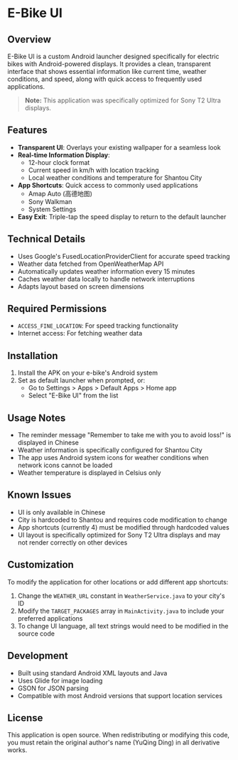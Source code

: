 # E-Bike UI

## Overview
E-Bike UI is a custom Android launcher designed specifically for electric bikes with Android-powered displays. It provides a clean, transparent interface that shows essential information like current time, weather conditions, and speed, along with quick access to frequently used applications.

> **Note:** This application was specifically optimized for Sony T2 Ultra displays.

## Features
- **Transparent UI**: Overlays your existing wallpaper for a seamless look
- **Real-time Information Display**:
  - 12-hour clock format
  - Current speed in km/h with location tracking
  - Local weather conditions and temperature for Shantou City
- **App Shortcuts**: Quick access to commonly used applications
  - Amap Auto (高德地图)
  - Sony Walkman
  - System Settings
- **Easy Exit**: Triple-tap the speed display to return to the default launcher

## Technical Details
- Uses Google's FusedLocationProviderClient for accurate speed tracking
- Weather data fetched from OpenWeatherMap API
- Automatically updates weather information every 15 minutes
- Caches weather data locally to handle network interruptions
- Adapts layout based on screen dimensions

## Required Permissions
- `ACCESS_FINE_LOCATION`: For speed tracking functionality
- Internet access: For fetching weather data

## Installation
1. Install the APK on your e-bike's Android system
2. Set as default launcher when prompted, or:
   - Go to Settings > Apps > Default Apps > Home app
   - Select "E-Bike UI" from the list

## Usage Notes
- The reminder message "Remember to take me with you to avoid loss!" is displayed in Chinese
- Weather information is specifically configured for Shantou City
- The app uses Android system icons for weather conditions when network icons cannot be loaded
- Weather temperature is displayed in Celsius only

## Known Issues
- UI is only available in Chinese
- City is hardcoded to Shantou and requires code modification to change
- App shortcuts (currently 4) must be modified through hardcoded values
- UI layout is specifically optimized for Sony T2 Ultra displays and may not render correctly on other devices

## Customization
To modify the application for other locations or add different app shortcuts:
1. Change the `WEATHER_URL` constant in `WeatherService.java` to your city's ID
2. Modify the `TARGET_PACKAGES` array in `MainActivity.java` to include your preferred applications
3. To change UI language, all text strings would need to be modified in the source code

## Development
- Built using standard Android XML layouts and Java
- Uses Glide for image loading
- GSON for JSON parsing
- Compatible with most Android versions that support location services

## License
This application is open source. When redistributing or modifying this code, you must retain the original author's name (YuQing Ding) in all derivative works.
